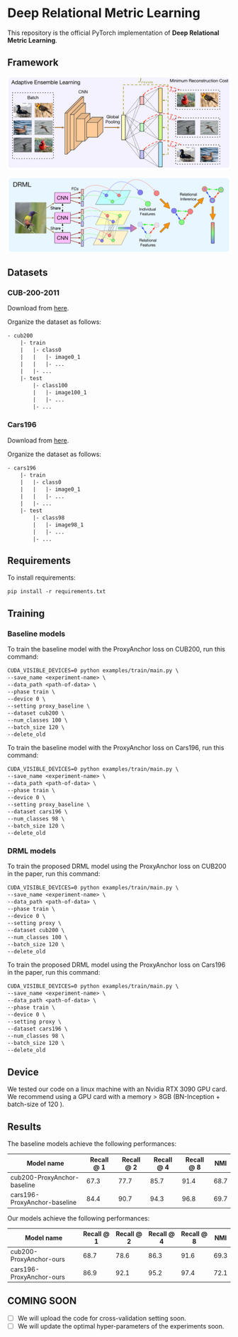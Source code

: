 # Deep Relational Metric Learning

This repository is the official PyTorch implementation of **Deep Relational Metric Learning**. 

## Framework

![AEL](assets/AEL.png "Adaptive Ensemble Learning")

![DRML](assets/DRML.png "DRML")

## Datasets 

### CUB-200-2011

Download from [here](http://www.vision.caltech.edu/visipedia/CUB-200-2011.html).

Organize the dataset as follows:

```
- cub200
    |- train
    |   |- class0
    |   |   |- image0_1
    |   |   |- ...
    |   |- ...
    |- test
        |- class100
        |   |- image100_1
        |   |- ...
        |- ...
```

### Cars196

Download from [here](http://ai.stanford.edu/~jkrause/cars/car_dataset.html).

Organize the dataset as follows:

```
- cars196
    |- train
    |   |- class0
    |   |   |- image0_1
    |   |   |- ...
    |   |- ...
    |- test
        |- class98
        |   |- image98_1
        |   |- ...
        |- ...
```

## Requirements

To install requirements:

```setup
pip install -r requirements.txt
```

## Training

### Baseline models 

To train the baseline model with the ProxyAnchor loss on CUB200, run this command:

```train
CUDA_VISIBLE_DEVICES=0 python examples/train/main.py \
--save_name <experiment-name> \
--data_path <path-of-data> \
--phase train \
--device 0 \
--setting proxy_baseline \
--dataset cub200 \
--num_classes 100 \
--batch_size 120 \
--delete_old
```

To train the baseline model with the ProxyAnchor loss on Cars196, run this command:

```train
CUDA_VISIBLE_DEVICES=0 python examples/train/main.py \
--save_name <experiment-name> \
--data_path <path-of-data> \
--phase train \
--device 0 \
--setting proxy_baseline \
--dataset cars196 \
--num_classes 98 \
--batch_size 120 \
--delete_old
```

### DRML models

To train the proposed DRML model using the ProxyAnchor loss on CUB200 in the paper, run this command:

```train
CUDA_VISIBLE_DEVICES=0 python examples/train/main.py \
--save_name <experiment-name> \
--data_path <path-of-data> \
--phase train \
--device 0 \
--setting proxy \
--dataset cub200 \
--num_classes 100 \
--batch_size 120 \
--delete_old
```

To train the proposed DRML model using the ProxyAnchor loss on Cars196 in the paper, run this command:

```train
CUDA_VISIBLE_DEVICES=0 python examples/train/main.py \
--save_name <experiment-name> \
--data_path <path-of-data> \
--phase train \
--device 0 \
--setting proxy \
--dataset cars196 \
--num_classes 98 \
--batch_size 120 \
--delete_old
```

## Device 

We tested our code on a linux machine with an Nvidia RTX 3090 GPU card. We recommend using a GPU card with a memory > 8GB (BN-Inception + batch-size of 120 ).

## Results

The baseline models achieve the following performances:

| Model name | Recall @ 1 | Recall @ 2 | Recall @ 4 | Recall @ 8 | NMI |
| - | - | - | - | - | - |
| cub200-ProxyAnchor-baseline | 67.3 | 77.7 | 85.7 | 91.4 | 68.7 |
| cars196-ProxyAnchor-baseline | 84.4 | 90.7 | 94.3 | 96.8 | 69.7 |

Our models achieve the following performances:

| Model name | Recall @ 1 | Recall @ 2 | Recall @ 4 | Recall @ 8 | NMI |
| - | - | - | - | - | - |
| cub200-ProxyAnchor-ours | 68.7 | 78.6 | 86.3 | 91.6 | 69.3 |
| cars196-ProxyAnchor-ours | 86.9 | 92.1 | 95.2 | 97.4 | 72.1 |

## COMING SOON

- [ ] We will upload the code for cross-validation setting soon.
- [ ] We will update the optimal hyper-parameters of the experiments soon.